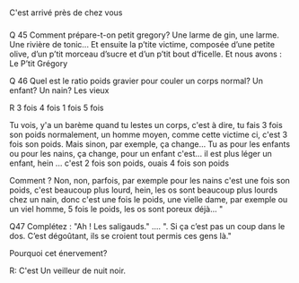 ###
C'est arrivé près de chez vous
###

Q 45 Comment prépare-t-on petit gregory?
Une larme de gin, une larme. Une rivière de tonic... Et ensuite la p’tite victime, composée d’une petite olive, d’un p’tit morceau d’sucre et d’un p’tit bout d’ficelle. Et nous avons : Le P’tit Grégory 

Q 46 Quel est le ratio poids gravier pour couler un corps normal?
Un enfant?
Un nain?
Les vieux

R 3 fois
4 fois
1 fois
5 fois

Tu vois, y'a un barème quand tu lestes un corps, c'est à dire, tu fais 3 fois son poids normalement, un homme moyen, comme cette victime ci, c'est 3 fois son poids. Mais sinon, par exemple, ça change... Tu as pour les enfants ou pour les nains, ça change, pour un enfant c'est... il est plus léger un enfant, hein ... c'est 2 fois son poids, ouais 4 fois son poids

Comment ? Non, non, parfois, par exemple pour les nains c'est une fois son poids, c'est beaucoup plus lourd, hein, les os sont beaucoup plus lourds chez un nain, donc c'est une fois le poids, une vielle dame, par exemple ou un viel homme, 5 fois le poids, les os sont poreux déjà... "

Q47 Complétez :
"Ah ! Les saligauds."  .... 
". Si ça c’est pas un coup dans le dos. C’est dégoûtant, ils se croient tout permis ces gens là."

Pourquoi cet énervement? 
 
 
 R: C'est Un veilleur de nuit noir.


